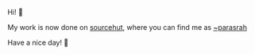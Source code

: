 Hi! 👋

My work is now done on [sourcehut](https://sourcehut.org/), where you can find me as [~parasrah](https://sr.ht/~parasrah/)

Have a nice day! 👋
